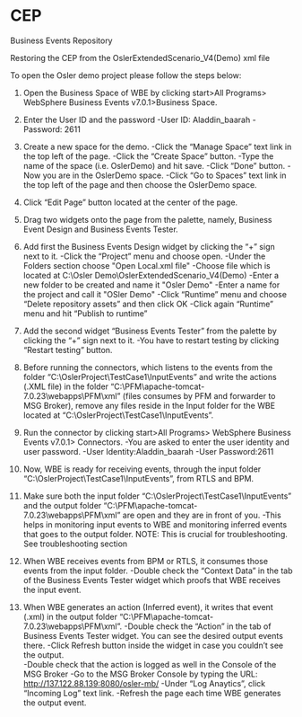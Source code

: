 CEP
===

Business Events Repository

Restoring the CEP from the OslerExtendedScenario_V4(Demo) xml file

To open the Osler demo project please follow the steps below:
1. Open the Business Space of WBE by clicking start>All Programs> WebSphere Business Events v7.0.1>Business Space.

2. Enter the User ID and the password
  -User ID: Aladdin_baarah
	-Password: 2611

3. Create a new space for the demo.
	-Click the “Manage Space” text link in the top left of the page.
	-Click the “Create Space” button.
	-Type the name of the space (i.e. OslerDemo) and hit save.
	-Click “Done” button.
	-Now you are in the OslerDemo space.
	-Click “Go to Spaces” text link in the top left of the page and then choose the OslerDemo space.

4. Click “Edit Page” button located at the center of the page.

5. Drag two widgets onto the page from the palette, namely, Business Event Design and Business Events Tester. 

6. Add first the Business Events Design widget by clicking the “+” sign next to it.
	-Click the “Project” menu and choose open.
	-Under the Folders section choose "Open Local.xml file"
	-Choose file which is located at C:\Osler Demo\OslerExtendedScenario_V4(Demo)
	-Enter a new folder to be created and name it "Osler Demo"
	-Enter a name for the project and call it "OSler Demo"
	-Click “Runtime” menu and choose “Delete repository assets” and then click OK
	-Click again “Runtime” menu and hit “Publish to runtime”

7. Add the second widget “Business Events Tester” from the palette by clicking the “+” sign next to it.
	-You have to restart testing by clicking “Restart testing” button.

8. Before running the connectors, which listens to the events from the folder “C:\OslerProject\TestCase1\InputEvents” and write the actions (.XML file) in the folder “C:\PFM\apache-tomcat-7.0.23\webapps\PFM\xml” (files consumes by PFM and forwarder to MSG Broker), remove any files reside in the Input folder for the WBE located at “C:\OslerProject\TestCase1\InputEvents”.  

9. Run the connector by clicking start>All Programs> WebSphere Business Events v7.0.1> Connectors.
	-You are asked to enter the user identity and user password.
	-User Identity:Aladdin_baarah
	-User Password:2611


10. Now, WBE is ready for receiving events, through the input folder “C:\OslerProject\TestCase1\InputEvents”, from RTLS and BPM.

11. Make sure both the input folder “C:\OslerProject\TestCase1\InputEvents” and the output folder “C:\PFM\apache-tomcat-7.0.23\webapps\PFM\xml” are open and they are 	in front of you.
	-This helps in monitoring input events to WBE and monitoring inferred events that goes to the output folder. NOTE: This is crucial for troubleshooting. See 		troubleshooting section

12. When WBE receives events from BPM or RTLS, it consumes those events from the input folder. 
	-Double check the “Context Data” in the tab of the Business Events Tester widget which proofs that WBE receives the input event.

13. When WBE generates an action (Inferred event), it writes that event (.xml) in the output folder “C:\PFM\apache-tomcat-7.0.23\webapps\PFM\xml”.
	-Double check the “Action” in the tab of Business Events Tester widget. You can see the desired output events there.
	-Click Refresh button inside the widget in case you couldn’t see the output.  
	-Double check that the action is logged as well in the Console of the MSG Broker
		-Go to the MSG Broker Console by typing the URL: http://137.122.88.139:8080/osler-mb/
		-Under “Log Anaytics”, click “Incoming Log” text link.
		-Refresh the page each time WBE generates the output event.



